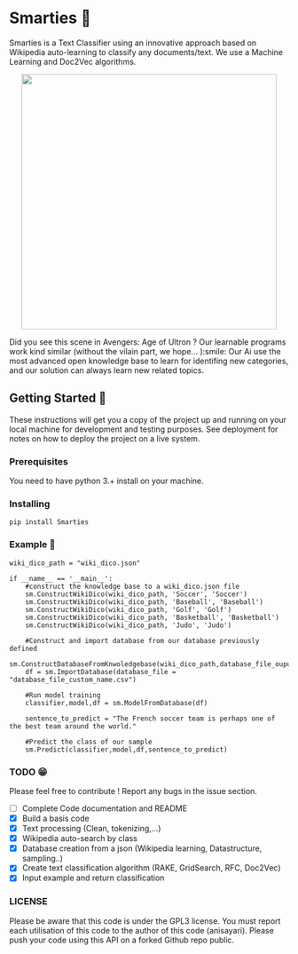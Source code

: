 # Smarties :art:


Smarties is a Text Classifier using an innovative approach based on Wikipedia auto-learning to classify 
any documents/text. We use a Machine Learning and Doc2Vec algorithms.

<p align="center">
  <img width="460" height="auto" src="https://media.giphy.com/media/69tPjFPhuRwELvMLpn/giphy.gif">
</p>
Did you see this scene in Avengers: Age of Ultron ? Our learnable programs work kind similar (without the vilain part, we hope... ):smile:
Our Ai use the most advanced open knowledge base to learn for identifing new categories, and our solution can always learn new related topics. 

## Getting Started :beginner:

These instructions will get you a copy of the project up and running on your local machine 
for development and testing purposes. See deployment for notes on how to deploy the project 
on a live system.

### Prerequisites

You need to have python 3.+ install on your machine. 

### Installing
```
pip install Smarties
```

### Example :round_pushpin:
```
wiki_dico_path = "wiki_dico.json"

if __name__ == '__main__':
    #construct the knowledge base to a wiki_dico.json file
    sm.ConstructWikiDico(wiki_dico_path, 'Soccer', 'Soccer')
    sm.ConstructWikiDico(wiki_dico_path, 'Baseball', 'Baseball')
    sm.ConstructWikiDico(wiki_dico_path, 'Golf', 'Golf')
    sm.ConstructWikiDico(wiki_dico_path, 'Basketball', 'Basketball')
    sm.ConstructWikiDico(wiki_dico_path, 'Judo', 'Judo')
    
    #Construct and import database from our database previously defined
    sm.ConstructDatabaseFromKnwoledgebase(wiki_dico_path,database_file_ouput="database_file_custom_name.csv")
    df = sm.ImportDatabase(database_file = "database_file_custom_name.csv")

    #Run model training
    classifier,model,df = sm.ModelFromDatabase(df)

    sentence_to_predict = "The French soccer team is perhaps one of the best team around the world."

    #Predict the class of our sample
    sm.Predict(classifier,model,df,sentence_to_predict)
```

### TODO :grin:
Please feel free to contribute ! Report any bugs in the issue section. 

- [ ] Complete Code documentation and README
- [x] Build a basis code
- [x] Text processing (Clean, tokenizing,...)
- [x] Wikipedia auto-search by class
- [x] Database creation from a json (Wikipedia learning, Datastructure, sampling..)
- [x] Create text classification algorithm (RAKE, GridSearch, RFC, Doc2Vec)
- [x] Input example and return classification

### LICENSE

Please be aware that this code is under the GPL3 license. 
You must report each utilisation of this code to the author of this code (anisayari). 
Please push your code using this API on a forked Github repo public. 
